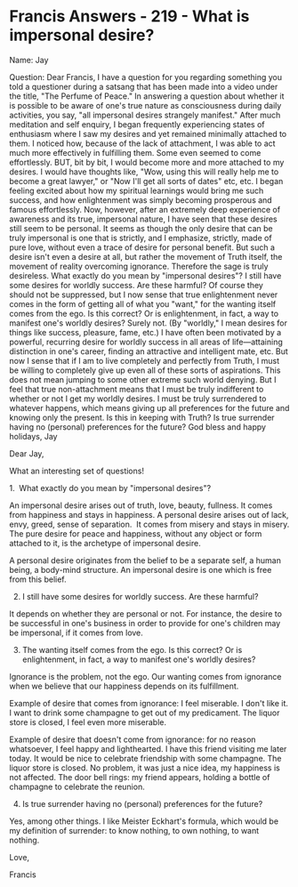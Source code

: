 # Francis Answers - 219 - What is impersonal desire?

Name: Jay&nbsp;

Question: Dear Francis, I have a question for you regarding something you told a questioner during a satsang that has been made into a video under the title, "The Perfume of Peace." In answering a question about whether it is possible to be aware of one's true nature as consciousness during daily activities, you say, "all impersonal desires strangely manifest." After much meditation and self enquiry, I began frequently experiencing states of enthusiasm where I saw my desires and yet remained minimally attached to them. I noticed how, because of the lack of attachment, I was able to act much more effectively in fulfilling them. Some even seemed to come effortlessly. BUT, bit by bit, I would become more and more attached to my desires. I would have thoughts like, "Wow, using this will really help me to become a great lawyer," or "Now I'll get all sorts of dates" etc, etc. I began feeling excited about how my spiritual learnings would bring me such success, and how enlightenment was simply becoming prosperous and famous effortlessly. Now, however, after an extremely deep experience of awareness and its true, impersonal nature, I have seen that these desires still seem to be personal. It seems as though the only desire that can be truly impersonal is one that is strictly, and I emphasize, strictly, made of pure love, without even a trace of desire for personal benefit. But such a desire isn't even a desire at all, but rather the movement of Truth itself, the movement of reality overcoming ignorance. Therefore the sage is truly desireless. What exactly do you mean by "impersonal desires"? I still have some desires for worldly success. Are these harmful? Of course they should not be suppressed, but I now sense that true enlightenment never comes in the form of getting all of what you "want," for the wanting itself comes from the ego. Is this correct? Or is enlightenment, in fact, a way to manifest one's worldly desires? Surely not. (By "worldly," I mean desires for things like success, pleasure, fame, etc.) I have often been motivated by a powerful, recurring desire for worldly success in all areas of life&mdash;attaining distinction in one's career, finding an attractive and intelligent mate, etc. But now I sense that if I am to live completely and perfectly from Truth, I must be willing to completely give up even all of these sorts of aspirations. This does not mean jumping to some other extreme such world denying. But I feel that true non-attachment means that I must be truly indifferent to whether or not I get my worldly desires. I must be truly surrendered to whatever happens, which means giving up all preferences for the future and knowing only the present. Is this in keeping with Truth? Is true surrender having no (personal) preferences for the future? God bless and happy holidays, Jay

Dear Jay,

What an interesting set of questions!

1.&nbsp; What exactly do you mean by "impersonal desires"?

An impersonal desire arises out of truth, love, beauty, fullness. It comes from happiness and stays in happiness. A personal desire arises out of lack, envy, greed, sense of separation.&nbsp; It comes from misery and stays in misery. The pure desire for peace and happiness, without any object or form attached to it, is the archetype of impersonal desire.

A personal desire originates from the belief to be a separate self, a human being, a body-mind structure. An impersonal desire is one which is free from this belief.

2. I still have some desires for worldly success. Are these harmful?&nbsp;

It depends on whether they are personal or not. For instance, the desire to be successful in one's business in order to provide for one's children may be impersonal, if it comes from love.

3. The wanting itself comes from the ego. Is this correct? Or is enlightenment, in fact, a way to manifest one's worldly desires?&nbsp;

Ignorance is the problem, not the ego. Our wanting comes from ignorance when we believe that our happiness depends on its fulfillment.&nbsp;

Example of desire that comes from ignorance: I feel miserable. I don't like it. I want to drink some champagne to get out of my predicament. The liquor store is closed, I feel even more miserable.

Example of desire that doesn't come from ignorance: for no reason whatsoever, I feel happy and lighthearted. I have this friend visiting me later today. It would be nice to celebrate friendship with some champagne. The liquor store is closed. No problem, it was just a nice idea, my happiness is not affected. The door bell rings: my friend appears, holding a bottle of champagne to celebrate the reunion.

4. Is true surrender having no (personal) preferences for the future?

Yes, among other things. I like Meister Eckhart's formula, which would be my definition of surrender: to know nothing, to own nothing, to want nothing.

Love,

Francis&nbsp;

